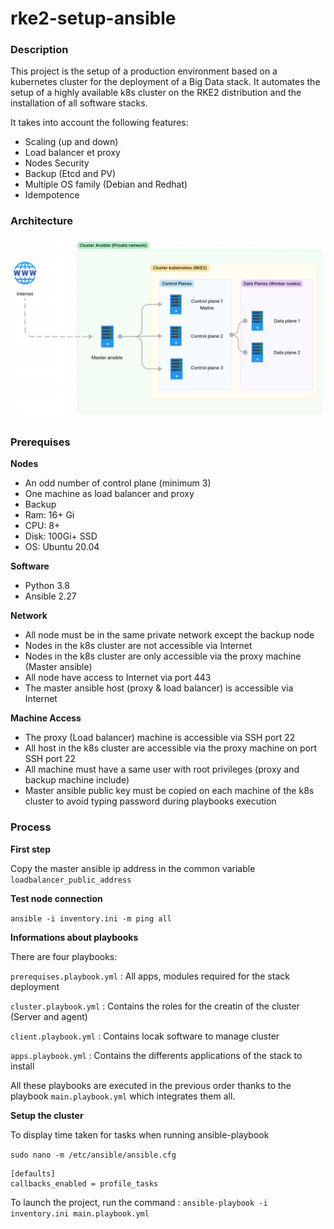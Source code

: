 # rke2-setup-ansible

### Description

This project is the setup of a production environment based on a kubernetes cluster for the deployment of a Big Data stack. It automates the setup of a highly available k8s cluster on the RKE2 distribution and the installation of all software stacks.

It takes into account the following features:

* Scaling (up and down)
* Load balancer et proxy
* Nodes Security
* Backup (Etcd and PV)
* Multiple OS family (Debian and Redhat)
* Idempotence

### Architecture

![Architecture img](https://raw.githubusercontent.com/data354/rke2-setup-ansible/main/archtitecture_setup_rke2.png)

### Prerequises

**Nodes**

* An odd number of control plane (minimum 3)
* One machine as load balancer and proxy
* Backup
* Ram: 16+ Gi
* CPU: 8+
* Disk: 100Gi+ SSD
* OS: Ubuntu 20.04

**Software**

* Python 3.8
* Ansible 2.27

**Network**

* All node must be in the same private network except the backup node
* Nodes in the k8s cluster are not accessible via Internet
* Nodes in the k8s cluster are only accessible via the proxy machine (Master ansible)
* All node have access to Internet via port 443
* The master ansible host (proxy & load balancer) is accessible via Internet

**Machine Access**

* The proxy (Load balancer) machine is accessible via SSH port 22
* All host in the k8s cluster are accessible via the proxy machine on port SSH port 22
* All machine must have a same user with root privileges (proxy and backup machine include)
* Master ansible public key must be copied on each machine of the k8s cluster to avoid typing password during playbooks execution

### Process

**First step**

Copy the master ansible ip address in the common variable `loadbalancer_public_address`

**Test node connection**

`ansible -i inventory.ini -m ping all`

**Informations about playbooks**

There are four playbooks:

`prerequises.playbook.yml`  : All apps, modules required for the stack deployment

`cluster.playbook.yml` : Contains the roles for the creatin of the cluster (Server and agent)

`client.playbook.yml` : Contains locak software to manage cluster

`apps.playbook.yml` : Contains the differents applications of the stack to install

All these playbooks are executed in the previous order thanks to the playbook `main.playbook.yml` which integrates them all.

**Setup the cluster**

To display time taken for tasks when running ansible-playbook

`sudo nano -m /etc/ansible/ansible.cfg`

```
[defaults]
callbacks_enabled = profile_tasks
```

To launch the project, run the command : `ansible-playbook -i inventory.ini main.playbook.yml`
